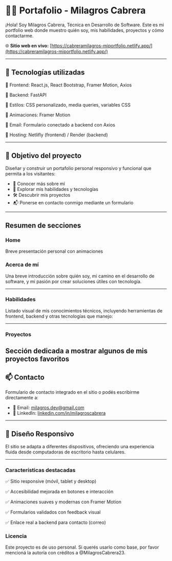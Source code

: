# 🧑‍💻 Portafolio - Milagros Cabrera
¡Hola! Soy Milagros Cabrera, Técnica en Desarrollo de Software. Este es mi portfolio web donde muestro quién soy, mis habilidades, proyectos y cómo contactarme.

🌐 **Sitio web en vivo:** [https://cabreramilagros-miportfolio.netlify.app/](https://cabreramilagros-miportfolio.netlify.app/) 

---

## 🧰 Tecnologías utilizadas

🔹 Frontend: React.js, React Bootstrap, Framer Motion, Axios

🔹 Backend: FastAPI

🔹 Estilos: CSS personalizado, media queries, variables CSS

🔹 Animaciones: Framer Motion

🔹 Email: Formulario conectado a backend con Axios

🔹 Hosting: Netlifly (frontend) / Render (backend)

---

## 🎯 Objetivo del proyecto

Diseñar y construir un portafolio personal responsivo y funcional que permita a los visitantes:

- 📌 Conocer más sobre mí
- 🧠 Explorar mis habilidades y tecnologías
- 🛠️ Descubrir mis proyectos
- 📬 Ponerse en contacto conmigo mediante un formulario

---

##  Resumen de secciones

### Home 
Breve presentación personal con animaciones


###  Acerca de mí  
Una breve introducción sobre quién soy, mi camino en el desarrollo de software, y mi pasión por crear soluciones útiles con tecnología.

---

###  Habilidades  
Listado visual de mis conocimientos técnicos, incluyendo herramientas de frontend, backend y otras tecnologías que manejo:

---

###  Proyectos  
Sección dedicada a mostrar algunos de mis proyectos favoritos
---

## 📫 Contacto

Formulario de contacto integrado en el sitio o podés escribirme directamente a:

- 📧 Email: milagros.dev@gmail.com  
- 💼 LinkedIn: [linkedin.com/in/milagroscabrera](https://linkedin.com/in/milagroscabrera)

---

## 📱 Diseño Responsivo

El sitio se adapta a diferentes dispositivos, ofreciendo una experiencia fluida desde computadoras de escritorio hasta celulares.

---

### Características destacadas

✅ Sitio responsive (móvil, tablet y desktop)

✅ Accesibilidad mejorada en botones e interacción

✅ Animaciones suaves y modernas con Framer Motion

✅ Formularios validados con feedback visual

✅ Enlace real a backend para contacto (correo)

### Licencia
Este proyecto es de uso personal. Si querés usarlo como base, por favor mencioná la autoría con créditos a @MilagrosCabrera23.


